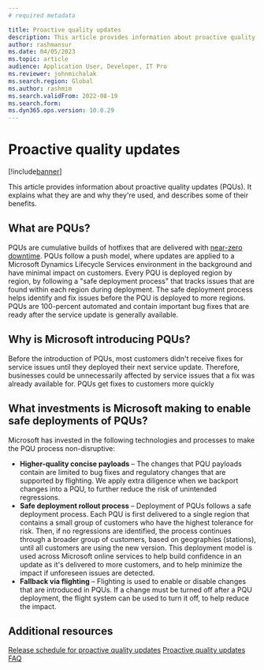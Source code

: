 ```yaml
---
# required metadata

title: Proactive quality updates
description: This article provides information about proactive quality updates (PQUs). It explains what they are and why they're used, and describes some of their benefits.
author: rashmansur
ms.date: 04/05/2023
ms.topic: article
audience: Application User, Developer, IT Pro
ms.reviewer: johnmichalak
ms.search.region: Global
ms.author: rashmim
ms.search.validFrom: 2022-08-19
ms.search.form:
ms.dyn365.ops.version: 10.0.29
---
```


# Proactive quality updates

[!include[banner](../includes/banner.md)]

This article provides information about proactive quality updates (PQUs). It explains what they are and why they're used, and describes some of their benefits.

## What are PQUs?

PQUs are cumulative builds of hotfixes that are delivered with [near-zero downtime](../../dev-itpro/deployment/plannedmaintenance-selfservice.md#what-does-near-zero-downtime-maintenance-mean). PQUs follow a push model, where updates are applied to a Microsoft Dynamics Lifecycle Services environment in the background and have minimal impact on customers. Every PQU is deployed region by region, by following a "safe deployment process" that tracks issues that are found within each region during deployment. The safe deployment process helps identify and fix issues before the PQU is deployed to more regions. PQUs are 100-percent automated and contain important bug fixes that are ready after the service update is generally available.

## Why is Microsoft introducing PQUs?

Before the introduction of PQUs, most customers didn't receive fixes for service issues until they deployed their next service update. Therefore, businesses could be unnecessarily affected by service issues that a fix was already available for. PQUs get fixes to customers more quickly
## What investments is Microsoft making to enable safe deployments of PQUs?

Microsoft has invested in the following technologies and processes to make the PQU process non-disruptive:


- **Higher-quality concise payloads** – The changes that PQU payloads contain are limited to bug fixes and regulatory changes that are supported by flighting. We apply extra diligence when we backport changes into a PQU, to further reduce the risk of unintended regressions.
- **Safe deployment rollout process** – Deployment of PQUs follows a safe deployment process. Each PQU is first delivered to a single region that contains a small group of customers who have the highest tolerance for risk. Then, if no regressions are identified, the process continues through a broader group of customers, based on geographies (stations), until all customers are using the new version. This deployment model is used across Microsoft online services to help build confidence in an update as it's delivered to more customers, and to help minimize the impact if unforeseen issues are detected.
- **Fallback via flighting** – Flighting is used to enable or disable changes that are introduced in PQUs. If a change must be turned off after a PQU deployment, the flight system can be used to turn it off, to help reduce the impact.

## Additional resources
[Release schedule for proactive quality updates](quality-updates-schedule.md)
[Proactive quality updates FAQ](quality-updates-faq.md)
